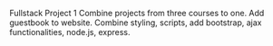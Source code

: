 Fullstack Project 1
Combine projects from three courses to one.
Add guestbook to website.
Combine styling, scripts, add bootstrap, ajax functionalities, node.js, express.
